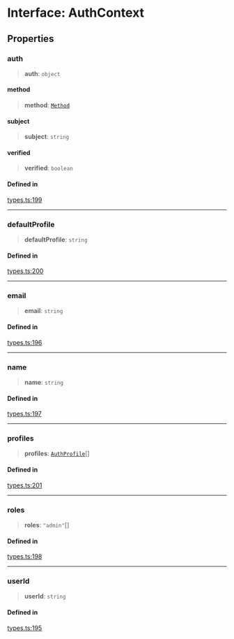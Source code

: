 # Interface: AuthContext

## Properties

### auth

> **auth**: `object`

#### method

> **method**: [`Method`](/docs/tools/SDK/enumerations/Method.md)

#### subject

> **subject**: `string`

#### verified

> **verified**: `boolean`

#### Defined in

[types.ts:199](https://github.com/monerium/js-monorepo/blob/main/packages/sdk/src/types.ts#L199)

***

### defaultProfile

> **defaultProfile**: `string`

#### Defined in

[types.ts:200](https://github.com/monerium/js-monorepo/blob/main/packages/sdk/src/types.ts#L200)

***

### email

> **email**: `string`

#### Defined in

[types.ts:196](https://github.com/monerium/js-monorepo/blob/main/packages/sdk/src/types.ts#L196)

***

### name

> **name**: `string`

#### Defined in

[types.ts:197](https://github.com/monerium/js-monorepo/blob/main/packages/sdk/src/types.ts#L197)

***

### profiles

> **profiles**: [`AuthProfile`](/docs/tools/SDK/interfaces/AuthProfile.md)[]

#### Defined in

[types.ts:201](https://github.com/monerium/js-monorepo/blob/main/packages/sdk/src/types.ts#L201)

***

### roles

> **roles**: `"admin"`[]

#### Defined in

[types.ts:198](https://github.com/monerium/js-monorepo/blob/main/packages/sdk/src/types.ts#L198)

***

### userId

> **userId**: `string`

#### Defined in

[types.ts:195](https://github.com/monerium/js-monorepo/blob/main/packages/sdk/src/types.ts#L195)
